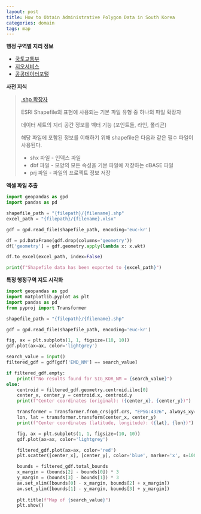 ```yaml
---
layout: post
title: How to Obtain Administrative Polygon Data in South Korea
categories: domain
tags: map
---
```


**행정 구역별 지리 정보**

- [국토교통부](https://www.vworld.kr/dtmk/dtmk_ntads_s002.do?searchKeyword=읍면동&searchOrganization=&searchBrmCode=&searchTagList=&searchFrm=&pageIndex=1&gidmCd=&gidsCd=&sortType=00&svcCde=MK&dsId=30603&listPageIndex=1)
- [지오서비스](https://www.geoservice.co.kr/)
- [공공데이터포털](https://www.data.go.kr/data/59216620/linkedData.do)

**사전 지식**

> [.shp 확장자](https://docs.fileformat.com/ko/gis/shp/)
>
> ESRI Shapefile의 표현에 사용되는 기본 파일 유형 중 하나의 파일 확장자
>
> 데이터 세트의 지리 공간 정보를 벡터 기능 (포인트들, 라인, 폴리곤)
>
> 해당 파일에 포함된 정보를 이해하기 위해 shapefile은 다음과 같은 필수 파일이 사용된다.
>
> - shx 파일 - 인덱스 파일
> - dbf 파일 - 모양의 모든 속성을 기본 파일에 저장하는 dBASE 파일
> - prj 파일 - 파일의 프로젝트 정보 저장


**엑셀 파일 추출**

```python
import geopandas as gpd
import pandas as pd

shapefile_path = "{filepath}/{filename}.shp"
excel_path = "{filepath}/{filename}.xlsx"

gdf = gpd.read_file(shapefile_path, encoding='euc-kr')

df = pd.DataFrame(gdf.drop(columns='geometry'))
df['geometry'] = gdf.geometry.apply(lambda x: x.wkt)

df.to_excel(excel_path, index=False)

print(f"Shapefile data has been exported to {excel_path}")
```

**특정 행정구역 지도 시각화**

```python
import geopandas as gpd
import matplotlib.pyplot as plt
import pandas as pd
from pyproj import Transformer

shapefile_path = "{filepath}/{filename}.shp"

gdf = gpd.read_file(shapefile_path, encoding='euc-kr')

fig, ax = plt.subplots(1, 1, figsize=(10, 10))
gdf.plot(ax=ax, color='lightgrey')

search_value = input()
filtered_gdf = gdf[gdf['EMD_NM'] == search_value]

if filtered_gdf.empty:
    print(f"No results found for SIG_KOR_NM = {search_value}")
else:
    centroid = filtered_gdf.geometry.centroid.iloc[0]
    center_x, center_y = centroid.x, centroid.y
    print(f"Center coordinates (original): ({center_x}, {center_y})")

    transformer = Transformer.from_crs(gdf.crs, "EPSG:4326", always_xy=True)
    lon, lat = transformer.transform(center_x, center_y)
    print(f"Center coordinates (latitude, longitude): ({lat}, {lon})")

    fig, ax = plt.subplots(1, 1, figsize=(10, 10))
    gdf.plot(ax=ax, color='lightgrey')

    filtered_gdf.plot(ax=ax, color='red')
    plt.scatter([center_x], [center_y], color='blue', marker='x', s=100)

    bounds = filtered_gdf.total_bounds
    x_margin = (bounds[2] - bounds[0]) * 3
    y_margin = (bounds[3] - bounds[1]) * 3
    ax.set_xlim([bounds[0] - x_margin, bounds[2] + x_margin])
    ax.set_ylim([bounds[1] - y_margin, bounds[3] + y_margin])
    
    plt.title(f"Map of {search_value}")
    plt.show()
```
